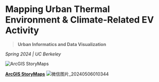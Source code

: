 # Mapping Urban Thermal Environment & Climate-Related EV Activity

> **Urban Informatics and Data Visualization**

_Spring 2024 | UC Berkeley_

![ArcGIS StoryMaps](https://storymaps.arcgis.com/static/images/logo.png?v=24.16-0416) 

**[ArcGIS StoryMaps](https://arcg.is/1GfKiX)**
![微信图片_20240506010344](https://github.com/ZeyuWu2001/Mapping-Urban-Thermal-Environment-and-Climate-Related-EV-Activity/assets/144853300/17894493-14f0-4de9-b144-4c7dfa030416)
